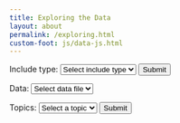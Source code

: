 ```yaml
---
title: Exploring the Data
layout: about
permalink: /exploring.html
custom-foot: js/data-js.html
---
```


<p>
    Include type: <select id="includetype">
        <option value="" selected="selected">Select include type</option>
        <option value="line-chart" id="line-chart">Line Chart</option>
        <option value="topic-table" id="topic-table">Topic Table</option>
        <option value="image" id="image">Image</option>
        <option value="pdf" id="pdf">PDF</option>
    </select>
    <input type="submit" value="Submit">
</p>
<p>
    Data: <select id="filename">
        <option value="" selected="selected">Select data file</option>
    </select>
</p>
<p>
    Topics: <select id="topics">
        <option value="" selected="selected">Select a topic</option>
    </select>
    <input type="submit" id="filename-submit" value="Submit">
</p>


<!--
<p>Data: <input id="data"></p>
<p>Chart type: <input id="type"></p>
<p>Topic: <input id="topic"></p>

<button type="button" class="btn btn-primary" id="generate">Generate Include</button>

<div id="output"></div>-->